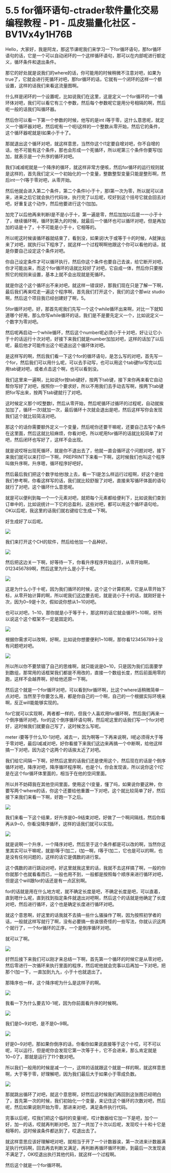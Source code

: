 # 5.5 for循环语句-ctrader软件量化交易编程教程 - P1 - 瓜皮猫量化社区 - BV1Vx4y1H76B

Hello，大家好，我是阿龙，那这节课呢我们来学习一下for循环语句，那for循环语句的话，它是一个可以自动闭环的一个这样循环语句，那可以在内部呢进行额定义，循环条件和退出条件。

那它的好处就是说我们的where的话，你可能用的时候稍微不注意对吧，如果为true了，它就会进行死循环对吧，那for循环的话，它就有一个闭环的这样一个额设置，这样的话我们来看这流量图啊。

什么样是闭环的一个设置呢，比如说我们在这里，这是定义一个for循环的一个循环体对吧，我们可以看它有三个参数，然后每个参数呢它是用分号相隔的啊，然后呃一般的话我们叫循环器。

然后你可以看一下第一个参数的时候，他写的是int i等于零，这什么意思呢，就定义一个循环器对吧，然后呢有一个呃I这样的一个整数从零开始，然后它的条件，这个循环器呢就是I如果小于十了。

那就退出这个循环对吧，就这样意思，当然你这个I1定要自增对吧，你不自增的话，他不可能有这个条件，那也会形成一个死循环，所以呢第三个条件你要写I加加，就表示是一个升序的循环对吧。

我们I减减呢就是一个降序的循环，就这样非常方便咳，然后for循环的运行规则就是这样的，首先我们定义一个初始化的一个变量，整数整型变量只能是整形啊，然后int一个I等于零对吧，从零开始。

然后他就会进入第二个条件，第二个条件I小于十，那I第一次为零，所以就可以进来，进来之后它就会执行代码块，执行完了以后呢，哎好到这个括号它就会回去对吧，好重复这个动作，然后他要进行这个I加加。

加完了以后他再来判断I是不是小于十，第一遍是零，然后加加以后是一一小于十了，继续循环啊，循环到第九的时候，就最后一个循环也可以循环对吧，但是再加加的话是十了，十不可能是小于十，它相等的。

所以呢这时候诶循环器就结束了，看到没，如果说I大于或等于十的时候，A就弹出来了对吧，就执行以下程序了，就这样一个过程啊啊他跟这个你可以看他的话，就是你要自己设定这个条件对吧。

你自己设定条件才可以循环执行，然后你这个条件也要自己去诶，给它断开对吧，你才可能出来，而这个for循环的话就比较好了对吧，它自成一体，然后你只要按照它的规则来设置，基本上就不会出现就是死循环。

就是你这个这个循环出不来对吧，就这样一错误好，那我们现在只是了解一下啊，最后我们再来哎走一遍这个程序啊，首先我们打开这个，我们的这个那wiz studio啊，然后这个项目我已经创建好了啊，5。

5for循环对吧，好，那首先呢我们先写一个这个while循环出来啊，对比一下就知道哪个好用，那么你写while循环的话，我们是不是要先定义一个，比如说定义一个数字为零对吧。

然后呢再启动一个while循环，然后这个number呢必须小于十对吧，好让让它小于十的话运行十次对吧，好接下来我们就是number加加对吧，这样的话加了以后呢，最后他才可能传出这个呃退出这个循环体对吧。

是这样写的啊，然后我们看一下这个for的循环语句，是怎么写的对吧，首先写一个for，然后我们可以用什么呢，可以去手动写，也可以用这个tab键for写完以后用tab键对吧，或者点击这个啊，也可以看到没。

我们这里来一遍啊，比如说for按tab键好，按两下tab键，接下来你再来看它自动帮你写好了对吧，按照你一个要求好，所以不用我们去手动去写啊，按两下tab键把for写出来，按两下tab键就行了对吧。

这时候定义那个I哎整数I，然后从零开始，然后呢循环过循环的过程呢，自动就挨加加了，循环一次I就加一次，最后循环十次就会退出是吧，然后这样写你会发现我们这个就比较简洁对吧。

那这个的话你需要额外定义一个变量，然后呢你还要干嘛呢，还要自己去写个条件在这里面，然后这就比较麻烦，你看对吧，所以呢用for循环的话就比较简单了对吧，然后闭环也写好了，这样不会出现。

就是说哎呀出现死循环，就是你不退出去了，他就一直会循环这个问题对吧，接下来我们就可以来打印一下啊，PREPRINT下来看一下啊，这时候我们也叫这个程序叫做升序啊，升序嗯，循环程序好吧好。

然后最后我们把这个数字给他I放上去，看一下I是怎么样运行过程啊，好这个是给我们参考啊，你看这样写的话，我们就比较舒服了对吧，直接来写循环体面的语句就行了对吧，这个循环什么意思呢。

就是可以便利到每一个一个元素对吧，就把每个元素都给便利下，比如说我们查到订单中的，比如说统计一下它的总盈利，这些对吧，都可以用这个循环语句哈，OK以后呢，我这里的话我们就右键给它生成一下啊。

好生成好了以后呢。

![](img/78cc472b1c579dce9049fa9acfb14d5a_1.png)

我们来打开这个CH的软件，然后给他加一个品种好。

![](img/78cc472b1c579dce9049fa9acfb14d5a_3.png)

然后把这边关一下啊，好等待一下，你看升序程序开始运行，从零开始啊，0123456789啊，然后这里为什么是小于十呢。



![](img/78cc472b1c579dce9049fa9acfb14d5a_5.png)

这是为什么小于十呢，因为我们循环的时候，这个这个计算机啊，它是从零开始下标，从零开始计算的啊，所以呢我们这边要去呃，就是说小于十的话，就刚好是十次，因为0~9是十次，假如说你想从1~10对吧。

也可以对吧，1~10，那你就是小于等于十，那这样的话它就会循环1~10啊，好所以说这个这个框架不一定是固定的。



![](img/78cc472b1c579dce9049fa9acfb14d5a_7.png)

根据你需求可以改啊，好啊，比如说你想要便利1~10啊，那你看123456789十没有问题吧对吧。

![](img/78cc472b1c579dce9049fa9acfb14d5a_9.png)

所以所以你不要禁锢了自己的思维啊，就只能说是0~10，只是因为我们后面要学到数组，那常用的话框架我们都是不用改的，直接一个数组长度，然后前面用零的跑，这样不会越界啊，好给他还原一下啊。

然后这个就是一个for循环对吧，可以看到for循环啊，比这个where话稍微简单一点对吧，当然至于你要怎么用，都是你自己的一个啊，自己的一个根据实际环境来啊，反正will能能够实现的。

for它就可以实现啊，两者都一样的，但我个人喜欢用for循环啊，然后我们再来一个倒序循环对吧，for的这个倒序循环语句啊，然后呢这里的话我们写一个for对吧好，这时候我们就要自己写了，这时候怎么写呢。

meter i要等于什么10-1对吧，减去一，因为啊等一下再来说啊，I呢必须得大于等于零对吧，最后I减减对吧，好你看接下来我们这边来再搞一个中断啊，给他这样搞一下对吧，因为这个这两个的话挨太近了对吧。

我们给它间隔一下啊，好然后这里的话我们还是使用这个，然后现在的话是个倒序循环对吧，降序对吧，降序循环程序啊，也是个I，你会发现诶，所以说你这个I它是在这个for循环体里面的，相当于在他的空间里面。

所以并不妨碍我在其他空间里面，使用这个I变量，懂了吗，如果说你要这种，你要写两个where的话，你这个还要给他重置一下对吧，这个就比较简单了好，然后接下来我们来看一下啊，好跑一下之后。



![](img/78cc472b1c579dce9049fa9acfb14d5a_11.png)

我们来看一下这个结果，好升序是0~9结束对吧，好做了一个啊间隔线，然后你看再从9~0，你看没降序循环，这样的话我们就可以实现。



![](img/78cc472b1c579dce9049fa9acfb14d5a_13.png)

就是说啊一个升序，一个降序对吧，然后至于这个条件都是可以改的啊，当然你这里其实可以干嘛呢，就是I等于I加二，I加一啊，I等于I加二，它也是可以的啊，也是没有任何问题的，这样的话它是偶数的进行泵。

这个偶数的进行跳动对吧，好这里就我这里的话，我就不去这样搞了啊，一般的你你就那个也就看看而已，一般也用不到，一般都是按照每个顺序来进行循环对吧，但是这个will跟for的话还是有一点区别啊。

for的话就是用在什么地方呢，就不确定长度是吧，不确定长度是吧，可以直着，直到嗯什么呢，直到找到指定条件就退出对吧啊，然后这个的话就是他确定了长度对吧，然后进行循环，这个也是确定长度进行循环对吧。

就这个意思啊，好这里的话我就不去搞一些什么骚操作了啊，因为按照初学者的话，一般就这样写就行了啊，没有必要搞一些诶很奇怪的一些写法，你就认识这两个就行了，一个for循环的正序，一个是倒序循环对吧。

就可以了啊。

![](img/78cc472b1c579dce9049fa9acfb14d5a_15.png)

好然后接下来我们可以刚才来总结一下啊，首先第一个循环的时候它是从零对吧，然后零进行一次循环来执行里面的程序，然后呢他就会完事以后再加一下对吧，把那个I加一下，一直加到九九，小于十也就退出了。

那降序也一样，这个降序呢为什么是这样子的啊。

![](img/78cc472b1c579dce9049fa9acfb14d5a_17.png)

我看一下为什么要去10-1呢，因为你前面看升序的时候啊。

![](img/78cc472b1c579dce9049fa9acfb14d5a_19.png)

我们是0~9对吧，是不是0~9啊。

![](img/78cc472b1c579dce9049fa9acfb14d5a_21.png)

好是0~9对吧，那如果你倒序的话，你看你如果说直接等于这个十哎，可不可以呢，可以运行，但是呢你会发现它第一次等于十，它不会进来，那么肯定就是10~0了，那就是运行了11个数对吧。

所以我们一般用的时候是减一个一，这样的话就跟这个就是一样的啊，就这样意思啊，大于等于零，好理解吧，因为我们最后大于如果小于零成负数。



![](img/78cc472b1c579dce9049fa9acfb14d5a_23.png)

那就跳出循环了对吧，就这个意思啊，好然后这时候我们再回到这张图已经明白了，首先第一次的时候，我们初始化一个变量，来记住这个循环的次数对吧，然后呢，然后如果说刚开始为零，那进来对吧，满足条件执行代码。

完事以后呢，哎我们把这个临时的变量I呢，哎计数器给它加一下是吧，加个一好，加一的话，哎就再判断对吧，加了一共加了十次以后呢，发现哎十十和十它是相等的，这时候诶条件都达到了，哎退出去了。

就这样意思应该好理解吧对吧，就相当于开了一个计数器诶，第一次进来计数器满足执行代码啊，回去再去判断又满足，再判断再循环循环判断，到最后一次发现诶不满足了，OK哎退出执行其他代码，就这样一个过程啊。

然后这个就是一个for循环啊。